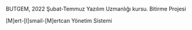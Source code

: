 BUTGEM, 2022 Şubat-Temmuz Yazılım Uzmanlığı kursu. Bitirme Projesi

[M]ert-[I]smail-[M]ertcan Yönetim Sistemi

